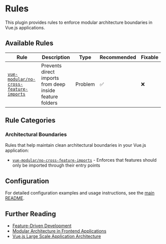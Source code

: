 # Rules

This plugin provides rules to enforce modular architecture boundaries in Vue.js applications.

## Available Rules

| Rule | Description | Type | Recommended | Fixable |
|------|-------------|------|-------------|---------|
| [`vue-modular/no-cross-feature-imports`](./rules/no-cross-feature-imports.md) | Prevents direct imports from deep inside feature folders | Problem | ✅ | ❌ |

## Rule Categories

### Architectural Boundaries
Rules that help maintain clean architectural boundaries in your Vue.js application:

- [`vue-modular/no-cross-feature-imports`](./rules/no-cross-feature-imports.md) - Enforces that features should only be imported through their entry points

## Configuration

For detailed configuration examples and usage instructions, see the [main README](../README.md).

## Further Reading

- [Feature-Driven Development](https://en.wikipedia.org/wiki/Feature-driven_development)
- [Modular Architecture in Frontend Applications](https://martinfowler.com/articles/micro-frontends.html)
- [Vue.js Large Scale Application Architecture](https://vuejs.org/guide/scaling-up/state-management.html)

